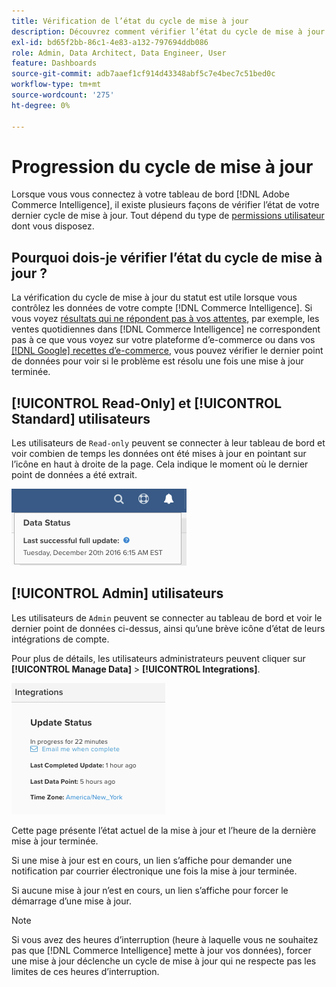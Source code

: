 ```yaml
---
title: Vérification de l’état du cycle de mise à jour
description: Découvrez comment vérifier l’état du cycle de mise à jour.
exl-id: bd65f2bb-86c1-4e83-a132-797694ddb086
role: Admin, Data Architect, Data Engineer, User
feature: Dashboards
source-git-commit: adb7aaef1cf914d43348abf5c7e4bec7c51bed0c
workflow-type: tm+mt
source-wordcount: '275'
ht-degree: 0%

---
```


# Progression du cycle de mise à jour

Lorsque vous vous connectez à votre tableau de bord [!DNL Adobe Commerce Intelligence], il existe plusieurs façons de vérifier l’état de votre dernier cycle de mise à jour. Tout dépend du type de [permissions utilisateur](../administrator/user-management/user-management.md) dont vous disposez.

## Pourquoi dois-je vérifier l’état du cycle de mise à jour ?

La vérification du cycle de mise à jour du statut est utile lorsque vous contrôlez les données de votre compte [!DNL Commerce Intelligence]. Si vous voyez [résultats qui ne répondent pas à vos attentes](../data-analyst/data-warehouse-mgr/data-and-updates-faq.md), par exemple, les ventes quotidiennes dans [!DNL Commerce Intelligence] ne correspondent pas à ce que vous voyez sur votre plateforme d’e-commerce ou dans vos [[!DNL Google] recettes d’e-commerce](https://experienceleague.adobe.com/docs/commerce-knowledge-base/kb/troubleshooting/miscellaneous/diagnosing-google-ecommerce-revenue-discrepancies.html), vous pouvez vérifier le dernier point de données pour voir si le problème est résolu une fois une mise à jour terminée.

## [!UICONTROL Read-Only] et [!UICONTROL Standard] utilisateurs

Les utilisateurs de `Read-only` peuvent se connecter à leur tableau de bord et voir combien de temps les données ont été mises à jour en pointant sur l’icône en haut à droite de la page. Cela indique le moment où le dernier point de données a été extrait.

![](../../mbi/assets/last-success-data.png)

## [!UICONTROL Admin] utilisateurs

Les utilisateurs de `Admin` peuvent se connecter au tableau de bord et voir le dernier point de données ci-dessus, ainsi qu’une brève icône d’état de leurs intégrations de compte.

Pour plus de détails, les utilisateurs administrateurs peuvent cliquer sur **[!UICONTROL Manage Data]** > **[!UICONTROL Integrations]**.

![](../../mbi/assets/detail-manage-data-integrations.png)

Cette page présente l’état actuel de la mise à jour et l’heure de la dernière mise à jour terminée.

Si une mise à jour est en cours, un lien s’affiche pour demander une notification par courrier électronique une fois la mise à jour terminée.

Si aucune mise à jour n’est en cours, un lien s’affiche pour forcer le démarrage d’une mise à jour.

>[!NOTE]
>
>Si vous avez des heures d’interruption (heure à laquelle vous ne souhaitez pas que [!DNL Commerce Intelligence] mette à jour vos données), forcer une mise à jour déclenche un cycle de mise à jour qui ne respecte pas les limites de ces heures d’interruption.
